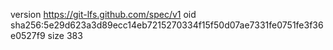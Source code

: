 version https://git-lfs.github.com/spec/v1
oid sha256:5e29d623a3d89ecc14eb7215270334f15f50d07ae7331fe0751fe3f36e0527f9
size 383
